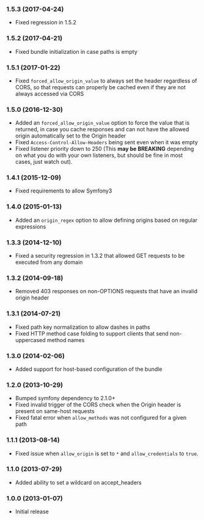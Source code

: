 ### 1.5.3 (2017-04-24)

  * Fixed regression in 1.5.2

### 1.5.2 (2017-04-21)

  * Fixed bundle initialization in case paths is empty

### 1.5.1 (2017-01-22)
 
  * Fixed `forced_allow_origin_value` to always set the header regardless of CORS, so that requests can properly be cached even if they are not always accessed via CORS

### 1.5.0 (2016-12-30)

  * Added an `forced_allow_origin_value` option to force the value that is returned, in case you cache responses and can not have the allowed origin automatically set to the Origin header
  * Fixed `Access-Control-Allow-Headers` being sent even when it was empty
  * Fixed listener priority down to 250 (This **may be BREAKING** depending on what you do with your own listeners, but should be fine in most cases, just watch out).

### 1.4.1 (2015-12-09)

  * Fixed requirements to allow Symfony3

### 1.4.0 (2015-01-13)

  * Added an `origin_regex` option to allow defining origins based on regular expressions

### 1.3.3 (2014-12-10)

  * Fixed a security regression in 1.3.2 that allowed GET requests to be executed from any domain

### 1.3.2 (2014-09-18)

  * Removed 403 responses on non-OPTIONS requests that have an invalid origin header

### 1.3.1 (2014-07-21)

  * Fixed path key normalization to allow dashes in paths
  * Fixed HTTP method case folding to support clients that send non-uppercased method names

### 1.3.0 (2014-02-06)

  * Added support for host-based configuration of the bundle

### 1.2.0 (2013-10-29)

  * Bumped symfony dependency to 2.1.0+
  * Fixed invalid trigger of the CORS check when the Origin header is present on same-host requests
  * Fixed fatal error when `allow_methods` was not configured for a given path

### 1.1.1 (2013-08-14)

  * Fixed issue when `allow_origin` is set to `*` and `allow_credentials` to `true`.

### 1.1.0 (2013-07-29)

  * Added ability to set a wildcard on accept_headers

### 1.0.0 (2013-01-07)

  * Initial release
